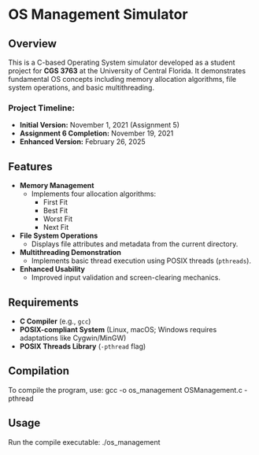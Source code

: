 # OS Management Simulator

## Overview
This is a C-based Operating System simulator developed as a student project for **CGS 3763** at the University of Central Florida. It demonstrates fundamental OS concepts including memory allocation algorithms, file system operations, and basic multithreading. 

### Project Timeline:
- **Initial Version:** November 1, 2021 (Assignment 5)
- **Assignment 6 Completion:** November 19, 2021
- **Enhanced Version:** February 26, 2025

## Features
- **Memory Management**
  - Implements four allocation algorithms:
    - First Fit
    - Best Fit
    - Worst Fit
    - Next Fit
- **File System Operations**
  - Displays file attributes and metadata from the current directory.
- **Multithreading Demonstration**
  - Implements basic thread execution using POSIX threads (`pthreads`).
- **Enhanced Usability**
  - Improved input validation and screen-clearing mechanics.

## Requirements
- **C Compiler** (e.g., `gcc`)
- **POSIX-compliant System** (Linux, macOS; Windows requires adaptations like Cygwin/MinGW)
- **POSIX Threads Library** (`-pthread` flag)

## Compilation
To compile the program, use:
gcc -o os_management OSManagement.c -pthread

## Usage
Run the compile executable:
./os_management